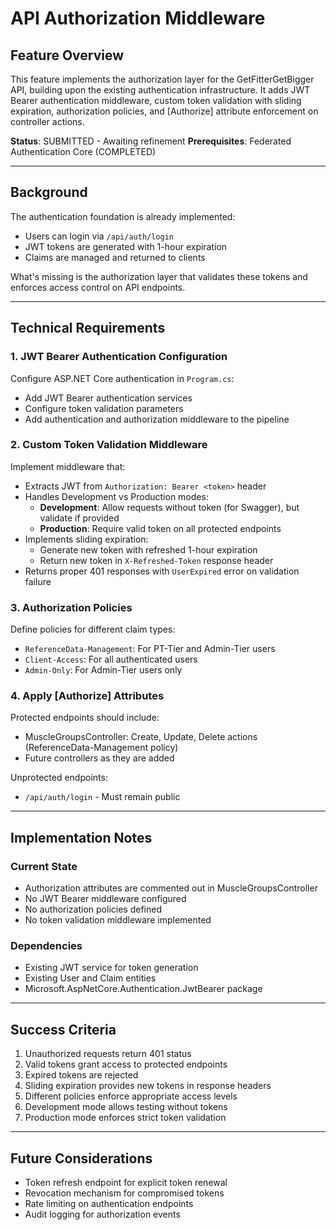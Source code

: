 # API Authorization Middleware

## Feature Overview

This feature implements the authorization layer for the GetFitterGetBigger API, building upon the existing authentication infrastructure. It adds JWT Bearer authentication middleware, custom token validation with sliding expiration, authorization policies, and [Authorize] attribute enforcement on controller actions.

**Status**: SUBMITTED - Awaiting refinement
**Prerequisites**: Federated Authentication Core (COMPLETED)

---

## Background

The authentication foundation is already implemented:
- Users can login via `/api/auth/login`
- JWT tokens are generated with 1-hour expiration
- Claims are managed and returned to clients

What's missing is the authorization layer that validates these tokens and enforces access control on API endpoints.

---

## Technical Requirements

### 1. JWT Bearer Authentication Configuration

Configure ASP.NET Core authentication in `Program.cs`:
- Add JWT Bearer authentication services
- Configure token validation parameters
- Add authentication and authorization middleware to the pipeline

### 2. Custom Token Validation Middleware

Implement middleware that:
- Extracts JWT from `Authorization: Bearer <token>` header
- Handles Development vs Production modes:
  - **Development**: Allow requests without token (for Swagger), but validate if provided
  - **Production**: Require valid token on all protected endpoints
- Implements sliding expiration:
  - Generate new token with refreshed 1-hour expiration
  - Return new token in `X-Refreshed-Token` response header
- Returns proper 401 responses with `UserExpired` error on validation failure

### 3. Authorization Policies

Define policies for different claim types:
- `ReferenceData-Management`: For PT-Tier and Admin-Tier users
- `Client-Access`: For all authenticated users
- `Admin-Only`: For Admin-Tier users only

### 4. Apply [Authorize] Attributes

Protected endpoints should include:
- MuscleGroupsController: Create, Update, Delete actions (ReferenceData-Management policy)
- Future controllers as they are added

Unprotected endpoints:
- `/api/auth/login` - Must remain public

---

## Implementation Notes

### Current State
- Authorization attributes are commented out in MuscleGroupsController
- No JWT Bearer middleware configured
- No authorization policies defined
- No token validation middleware implemented

### Dependencies
- Existing JWT service for token generation
- Existing User and Claim entities
- Microsoft.AspNetCore.Authentication.JwtBearer package

---

## Success Criteria

1. Unauthorized requests return 401 status
2. Valid tokens grant access to protected endpoints
3. Expired tokens are rejected
4. Sliding expiration provides new tokens in response headers
5. Different policies enforce appropriate access levels
6. Development mode allows testing without tokens
7. Production mode enforces strict token validation

---

## Future Considerations

- Token refresh endpoint for explicit token renewal
- Revocation mechanism for compromised tokens
- Rate limiting on authentication endpoints
- Audit logging for authorization events